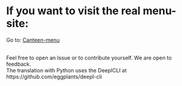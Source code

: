 # If you want to visit the real menu-site:
Go to: [Canteen-menu](https://jofahd.github.io/Kantine/webseite/)

<br>
Feel free to open an Issue or to contribute yourself. We are open to feedback.
<br>
The translation with Python uses the DeeplCLI at https://github.com/eggplants/deepl-cli
